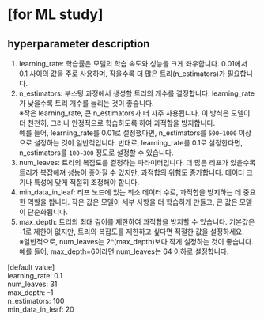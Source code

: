 # [for ML study]
## hyperparameter description
1. learning_rate: 학습률은 모델의 학습 속도와 성능을 크게 좌우합니다. 0.01에서 0.1 사이의 값을 주로 사용하며, 작을수록 더 많은 트리(n_estimators)가 필요합니다.
2. n_estimators: 부스팅 과정에서 생성할 트리의 개수를 결정합니다. learning_rate가 낮을수록 트리 개수를 늘리는 것이 좋습니다.  
※작은 learning_rate, 큰 n_estimators가 더 자주 사용됩니다. 이 방식은 모델이 더 천천히, 그러나 안정적으로 학습하도록 하여 과적합을 방지합니다.  
예를 들어, learning_rate를 0.01로 설정했다면, n_estimators를 `500~1000` 이상으로 설정하는 것이 일반적입니다. 반대로, learning_rate를 0.1로 설정한다면, n_estimators를 `100~300` 정도로 설정할 수 있습니다.
4. num_leaves: 트리의 복잡도를 결정하는 파라미터입니다. 더 많은 리프가 있을수록 트리가 복잡해져 성능이 좋아질 수 있지만, 과적합의 위험도 증가합니다. 데이터 크기나 특성에 맞게 적절히 조정해야 합니다.
5. min_data_in_leaf: 리프 노드에 있는 최소 데이터 수로, 과적합을 방지하는 데 중요한 역할을 합니다. 작은 값은 모델이 세부 사항을 더 학습하게 만들고, 큰 값은 모델이 단순화됩니다.
6. max_depth: 트리의 최대 깊이를 제한하여 과적합을 방지할 수 있습니다. 기본값은 -1로 제한이 없지만, 트리의 복잡도를 제한하고 싶다면 적절한 값을 설정하세요.  
※일반적으로, num_leaves는 2^(max_depth)보다 작게 설정하는 것이 좋습니다. 예를 들어, max_depth=6이라면 num_leaves는 64 이하로 설정합니다.

[default value]  
learning_rate: 0.1  
num_leaves: 31  
max_depth: -1  
n_estimators: 100  
min_data_in_leaf: 20

